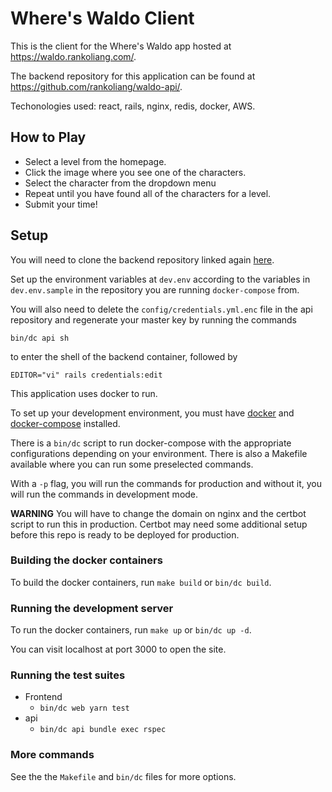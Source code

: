 # Where's Waldo Client

This is the client for the Where's Waldo app hosted at https://waldo.rankoliang.com/.

The backend repository for this application can be found at https://github.com/rankoliang/waldo-api/.

Techonologies used: react, rails, nginx, redis, docker, AWS.

## How to Play

- Select a level from the homepage.
- Click the image where you see one of the characters.
- Select the character from the dropdown menu
- Repeat until you have found all of the characters for a level.
- Submit your time!

## Setup

You will need to clone the backend repository linked again [here](https://github.com/rankoliang/waldo-api/).

Set up the environment variables at `dev.env` according to the variables in `dev.env.sample` in the repository
you are running `docker-compose` from.

You will also need to delete the `config/credentials.yml.enc` file in the api repository and regenerate your master
key by running the commands
```
bin/dc api sh
```
to enter the shell of the backend container, followed by
```
EDITOR="vi" rails credentials:edit
```

This application uses docker to run.

To set up your development environment, you must have
[docker](https://docs.docker.com/get-docker/) and [docker-compose](https://docs.docker.com/compose/install/) installed.

There is a `bin/dc` script to run docker-compose with the appropriate configurations depending on your environment.
There is also a Makefile available where you can run some preselected commands.

With a `-p` flag, you will run the commands for production and without it, you will run the commands in development mode.

**WARNING** You will have to change the domain on nginx and the certbot script to run this in production. Certbot may
need some additional setup before this repo is ready to be deployed for production.

### Building the docker containers

To build the docker containers, run `make build` or `bin/dc build`.

### Running the development server

To run the docker containers, run `make up` or `bin/dc up -d`.

You can visit localhost at port 3000 to open the site.

### Running the test suites

- Frontend
  - `bin/dc web yarn test`
- api
  - `bin/dc api bundle exec rspec`

### More commands

See the the `Makefile` and `bin/dc` files for more options.
